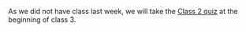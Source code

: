 As we did not have class last week, we will take the [Class 2 quiz](../Class2/Class2Quiz.md) at the beginning of class 3.
